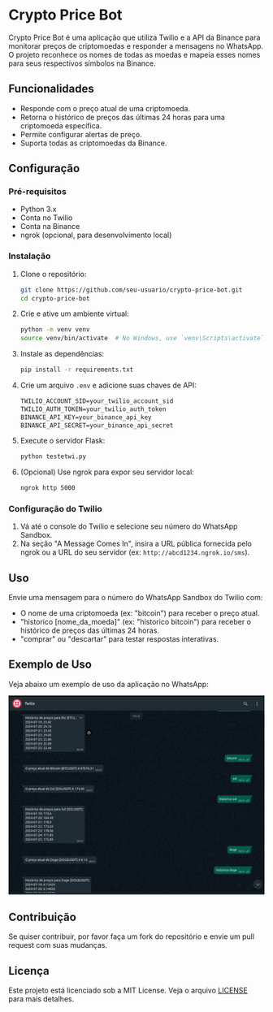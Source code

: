 # Crypto Price Bot

Crypto Price Bot é uma aplicação que utiliza Twilio e a API da Binance para monitorar preços de criptomoedas e responder a mensagens no WhatsApp. O projeto reconhece os nomes de todas as moedas e mapeia esses nomes para seus respectivos símbolos na Binance.

## Funcionalidades

- Responde com o preço atual de uma criptomoeda.
- Retorna o histórico de preços das últimas 24 horas para uma criptomoeda específica.
- Permite configurar alertas de preço.
- Suporta todas as criptomoedas da Binance.

## Configuração

### Pré-requisitos

- Python 3.x
- Conta no Twilio
- Conta na Binance
- ngrok (opcional, para desenvolvimento local)

### Instalação

1. Clone o repositório:

   ```sh
   git clone https://github.com/seu-usuario/crypto-price-bot.git
   cd crypto-price-bot
   ```

2. Crie e ative um ambiente virtual:

   ```sh
   python -m venv venv
   source venv/bin/activate  # No Windows, use `venv\Scripts\activate`
   ```

3. Instale as dependências:

   ```sh
   pip install -r requirements.txt
   ```

4. Crie um arquivo `.env` e adicione suas chaves de API:

   ```env
   TWILIO_ACCOUNT_SID=your_twilio_account_sid
   TWILIO_AUTH_TOKEN=your_twilio_auth_token
   BINANCE_API_KEY=your_binance_api_key
   BINANCE_API_SECRET=your_binance_api_secret
   ```

5. Execute o servidor Flask:

   ```sh
   python testetwi.py
   ```

6. (Opcional) Use ngrok para expor seu servidor local:

   ```sh
   ngrok http 5000
   ```

### Configuração do Twilio

1. Vá até o console do Twilio e selecione seu número do WhatsApp Sandbox.
2. Na seção "A Message Comes In", insira a URL pública fornecida pelo ngrok ou a URL do seu servidor (ex: `http://abcd1234.ngrok.io/sms`).

## Uso

Envie uma mensagem para o número do WhatsApp Sandbox do Twilio com:

- O nome de uma criptomoeda (ex: "bitcoin") para receber o preço atual.
- "historico [nome_da_moeda]" (ex: "historico bitcoin") para receber o histórico de preços das últimas 24 horas.
- "comprar" ou "descartar" para testar respostas interativas.

## Exemplo de Uso

Veja abaixo um exemplo de uso da aplicação no WhatsApp:

![Exemplo de Uso](images/foto.png)

## Contribuição

Se quiser contribuir, por favor faça um fork do repositório e envie um pull request com suas mudanças.

## Licença

Este projeto está licenciado sob a MIT License. Veja o arquivo [LICENSE](LICENSE) para mais detalhes.
```

